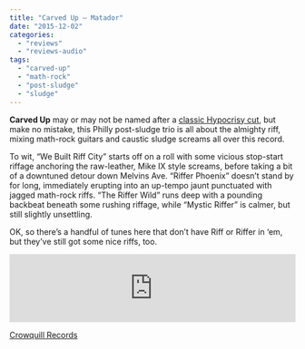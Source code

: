 ```yaml
---
title: "Carved Up – Matador"
date: "2015-12-02"
categories: 
  - "reviews"
  - "reviews-audio"
tags: 
  - "carved-up"
  - "math-rock"
  - "post-sludge"
  - "sludge"
---
```


**Carved Up** may or may not be named after a [classic Hypocrisy cut](https://en.wikipedia.org/wiki/Abducted_%28album%29#Carved_Up), but make no mistake, this Philly post-sludge trio is all about the almighty riff, mixing math-rock guitars and caustic sludge screams all over this record.

To wit, “We Built Riff City” starts off on a roll with some vicious stop-start riffage anchoring the raw-leather, Mike IX style screams, before taking a bit of a downtuned detour down Melvins Ave. “Riffer Phoenix” doesn’t stand by for long, immediately erupting into an up-tempo jaunt punctuated with jagged math-rock riffs. “The Riffer Wild” runs deep with a pounding backbeat beneath some rushing riffage, while “Mystic Riffer” is calmer, but still slightly unsettling.

OK, so there’s a handful of tunes here that don’t have Riff or Riffer in ‘em, but they’ve still got some nice riffs, too.

<iframe style="border: 0; width: 100%; height: 120px;" src="https://bandcamp.com/EmbeddedPlayer/album=1080927484/size=large/bgcol=ffffff/linkcol=0687f5/tracklist=false/artwork=small/transparent=true/" width="300" height="150" seamless=""><a href="http://carvedup.bandcamp.com/album/matador">Matador by Carved Up</a></iframe>

[Crowquill Records](http://crowquillrecords.com/products/558068)
